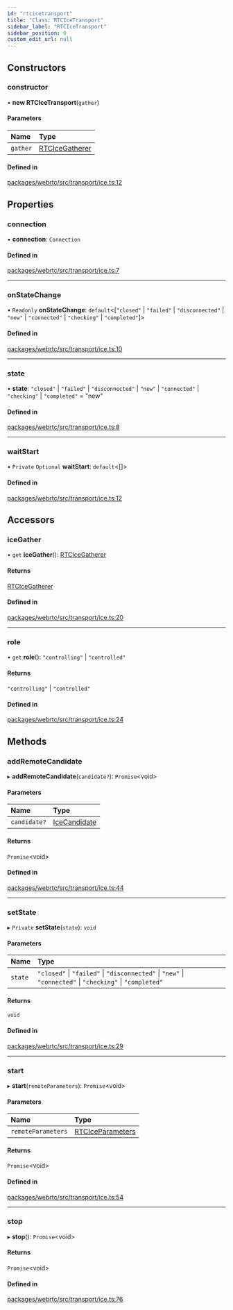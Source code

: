 ```yaml
---
id: "rtcicetransport"
title: "Class: RTCIceTransport"
sidebar_label: "RTCIceTransport"
sidebar_position: 0
custom_edit_url: null
---
```


## Constructors

### constructor

• **new RTCIceTransport**(`gather`)

#### Parameters

| Name | Type |
| :------ | :------ |
| `gather` | [RTCIceGatherer](rtcicegatherer.md) |

#### Defined in

[packages/webrtc/src/transport/ice.ts:12](https://github.com/shinyoshiaki/werift-webrtc/blob/32ca930/packages/webrtc/src/transport/ice.ts#L12)

## Properties

### connection

• **connection**: `Connection`

#### Defined in

[packages/webrtc/src/transport/ice.ts:7](https://github.com/shinyoshiaki/werift-webrtc/blob/32ca930/packages/webrtc/src/transport/ice.ts#L7)

___

### onStateChange

• `Readonly` **onStateChange**: `default`<[``"closed"`` \| ``"failed"`` \| ``"disconnected"`` \| ``"new"`` \| ``"connected"`` \| ``"checking"`` \| ``"completed"``]\>

#### Defined in

[packages/webrtc/src/transport/ice.ts:10](https://github.com/shinyoshiaki/werift-webrtc/blob/32ca930/packages/webrtc/src/transport/ice.ts#L10)

___

### state

• **state**: ``"closed"`` \| ``"failed"`` \| ``"disconnected"`` \| ``"new"`` \| ``"connected"`` \| ``"checking"`` \| ``"completed"`` = "new"

#### Defined in

[packages/webrtc/src/transport/ice.ts:8](https://github.com/shinyoshiaki/werift-webrtc/blob/32ca930/packages/webrtc/src/transport/ice.ts#L8)

___

### waitStart

• `Private` `Optional` **waitStart**: `default`<[]\>

#### Defined in

[packages/webrtc/src/transport/ice.ts:12](https://github.com/shinyoshiaki/werift-webrtc/blob/32ca930/packages/webrtc/src/transport/ice.ts#L12)

## Accessors

### iceGather

• `get` **iceGather**(): [RTCIceGatherer](rtcicegatherer.md)

#### Returns

[RTCIceGatherer](rtcicegatherer.md)

#### Defined in

[packages/webrtc/src/transport/ice.ts:20](https://github.com/shinyoshiaki/werift-webrtc/blob/32ca930/packages/webrtc/src/transport/ice.ts#L20)

___

### role

• `get` **role**(): ``"controlling"`` \| ``"controlled"``

#### Returns

``"controlling"`` \| ``"controlled"``

#### Defined in

[packages/webrtc/src/transport/ice.ts:24](https://github.com/shinyoshiaki/werift-webrtc/blob/32ca930/packages/webrtc/src/transport/ice.ts#L24)

## Methods

### addRemoteCandidate

▸ **addRemoteCandidate**(`candidate?`): `Promise`<void\>

#### Parameters

| Name | Type |
| :------ | :------ |
| `candidate?` | [IceCandidate](icecandidate.md) |

#### Returns

`Promise`<void\>

#### Defined in

[packages/webrtc/src/transport/ice.ts:44](https://github.com/shinyoshiaki/werift-webrtc/blob/32ca930/packages/webrtc/src/transport/ice.ts#L44)

___

### setState

▸ `Private` **setState**(`state`): `void`

#### Parameters

| Name | Type |
| :------ | :------ |
| `state` | ``"closed"`` \| ``"failed"`` \| ``"disconnected"`` \| ``"new"`` \| ``"connected"`` \| ``"checking"`` \| ``"completed"`` |

#### Returns

`void`

#### Defined in

[packages/webrtc/src/transport/ice.ts:29](https://github.com/shinyoshiaki/werift-webrtc/blob/32ca930/packages/webrtc/src/transport/ice.ts#L29)

___

### start

▸ **start**(`remoteParameters`): `Promise`<void\>

#### Parameters

| Name | Type |
| :------ | :------ |
| `remoteParameters` | [RTCIceParameters](rtciceparameters.md) |

#### Returns

`Promise`<void\>

#### Defined in

[packages/webrtc/src/transport/ice.ts:54](https://github.com/shinyoshiaki/werift-webrtc/blob/32ca930/packages/webrtc/src/transport/ice.ts#L54)

___

### stop

▸ **stop**(): `Promise`<void\>

#### Returns

`Promise`<void\>

#### Defined in

[packages/webrtc/src/transport/ice.ts:76](https://github.com/shinyoshiaki/werift-webrtc/blob/32ca930/packages/webrtc/src/transport/ice.ts#L76)

